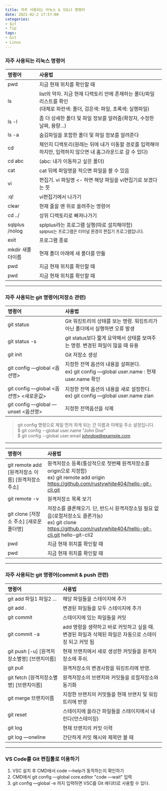 ```yaml
---
title: 자주 사용되는 리눅스 & 깃Git 명령어   
date: 2021-02-2 17:57:00
categories: 
- Git
- Tip
tags:
- Git
- Linux
---
```


### 자주 사용되는 리눅스 명령어

| 명령어 | 사용법 |  
|:--- | :--- |  
| pwd | 지금 현재 위치를 확인할 때 |  
| ls | list의 약자. 지금 현재 디렉토리 안에 존재하는 폴더/파일 리스트를 확인<br />(대체로 파란색: 폴더, 검은색: 파일, 초록색: 실행파일) | 
| ls -l | 좀 더 상세한 폴더 및 파일 정보를 알려줌(확장자, 수정한 날짜, 용량...) |
| ls -a | 숨김파일을 포함한 폴더 및 파일 정보를 알려준다 |
| cd | 체인지 디렉토리(원래는 뒤에 내가 이동할 경로를 입력해야 하지만, 입력하지 않으면 내 홈그라운드로 갈 수 있다) |
| cd abc | (abc: 내가 이동하고 싶은 폴더) |
| cat | cat 뒤에 파일명을 적으면 파일을 볼 수 있음 |
| vi | 편집기. vi 파일명 <- 하면 해당 파일을 vi편집기로 보겠다는 뜻 |
| :q! | vi편집기에서 나가기 |
| clear | 현재 줄을 맨 위로 올려주는 명령어 |
| cd ../ | 상위 디렉토리로 빠져나가기 |
| sqlplus /nolog | splplus라는 프로그램 실행(따로 설치해야함)<br /><small>splplus는 프로그램은 터미널 환경의 편집기 프로그램입니다.</small> |
| exit | 프로그램 종료 |
| mkdir 새폴더이름 | 현재 폴더 아래에 새 폴더를 만듦 |
| pwd | 지금 현재 위치를 확인할 때 |
| pwd | 지금 현재 위치를 확인할 때 |


---

### 자주 사용되는 git 명령어(저장소 관련)  

| 명령어 | 사용법 |  
|:--- | :--- |  
| git status | Git 워킹트리의 상태를 보는 명령. 워킹트리가 아닌 폴더에서 실행하면 오류 발생 |  
| git status -s | git status보다 짧게 요약해서 상태를 보여주는 명령. 변경된 파일이 많을 때 유용 |  
| git init | Git 저장소 생성 |  
| git config —global <옵션명> | 지정한 전역 옵션의 내용을 살펴본다.<br />ex) git config —global user.name : 현재 user.name 확인  |  
| git config —global <옵션명> <새로운값> | 지정한 전역 옵션의 내용을 새로 설정한다.<br />ex) git config —global user.name zian |  
| git config —global —unset <옵션명> | 지정한 전역옵션을 삭제 |  
> git config 명령으로 제일 먼저 하게 되는 건 이름과 이메일 주소 설정입니다.  
$ git config --global user.name "John Doe"  
$ git config --global user.email johndoe@example.com

---  
  
| 명령어 | 사용법 |  
|:--- | :--- |  
| git remote add [원격저장소 이름] [원격저장소 주소] | 원격저장소 등록(통상적으로 첫번째 원격저장소를 origin으로 지정함)<br />ex) git remote add origin https://github.com/rustywhite404/hello-git-cli.git  |  
| git remote -v | 원격저장소 목록 보기 |  
| git clone [저장소 주소] [새로운 폴더명] | 저장소를 클론해오기. 단, 반드시 원격저장소일 필요 없음(로컬저장소도 클론가능) <br />ex) git clone https://github.com/rustywhite404/hello-git-cli.git hello-git-cli2 |  
| pwd | 지금 현재 위치를 확인할 때 |  
| pwd | 지금 현재 위치를 확인할 때 |  
  
---
### 자주 사용되는 git 명령어(commit & push 관련)
  
| 명령어 | 사용법 |  
|:--- | :--- |  
| git add 파일1 파일2 ... | 해당 파일들을 스테이지에 추가 |
| git add . | 변경된 파일들을 모두 스테이지에 추가 |
| git commit | 스테이지에 있는 파일들을 커밋 |
| git commit -a | add 명령을 생략하고 바로 커밋하고 싶을 때. 변경된 파일과 삭제된 파일은 자동으로 스테이징 되고 커밋 됨 |
| git push [-u] [원격저장소별명] [브랜치이름] | 현재 브랜치에서 새로 생성한 커밋들을 원격저장소에 푸쉬. |
| git pull | 원격저장소의 변경사항을 워킹트리에 반영. |
| git fetch [원격저장소별명] [브랜치이름] | 원격저장소의 브랜치와 커밋들을 로컬저장소와 동기화 |
| git merge 브랜치이름 | 지정한 브랜치의 커밋들을 현재 브랜치 및 워킹트리에 반영 |
| git reset | 스테이지에 올라간 파일들을 스테이지에서 내린다(언스테이징) |
| git log | 현재 브랜치의 커밋 이력 |
| git log —oneline | 간단하게 커밋 해시와 제목만 볼 때 |
  
  
---

### VS Code를 Git 편집툴로 이용하기

1. VSC  설치 후 CMD에서 code —help가 동작하는지 확인하기
2. CMD에서 git config —global core.editor "code —wait"  입력
3. git config —global -e 까지 입력하면 VSC를 Git 에디터로 사용할 수 있다.